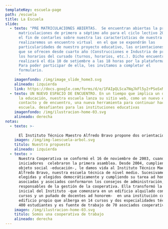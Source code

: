 ```yaml
---
templateKey: escuela-page
path: /escuela
title: La Escuela
slide:
  - texto: "PRE MATRICULACIONES ABIERTAS.  Se encuentran abiertas la pre
      matriculaciones de primero a séptimo año para el ciclo lectivo 2021. Con
      el fin de contarles sobre nuestra las características de nuestra escuela,
      realizaremos un encuentro virtual  en el que se expondrán las
      particularidades de nuestro proyecto educativo, las orientaciones técnicas
      que se ofrecen desde cuarto año (Construcciones e Industria de procesos) y
      los horarios del cursado (turnos, horarios, etc.). Dicho encuentro se
      realizará el día 10 de setiembre a las 18 horas por la plataforma Meet.
      Para poder participar de ella, les invitamos a completar el
      formulario.                                                               \
      "
    imagenfondo: /img/image_slide_home3.svg
    alineado: izquierda
    link: https://docs.google.com/forms/d/e/1FAIpQLSca7NqJkFl5y2rPSoSxMrPSD--57uBjpjUODdP4rXmy3Z_pKQ/viewform?vc=0&c=0&w=1&flr=0&gxids=7757
  - texto: UN NUEVO ESPACIO DE ENCUENTRO. En un tiempo que implica un desafío para
      la educación, nuestra escuela lanza su sitio web, como un nuevo espacio de
      contacto y de encuentro, una nueva herramienta para continuar haciendo
      escuela. desafiantes para las instituciones educativas
    imagenfondo: /img/ilustracion-home-03.svg
    alineado: derecha
notas:
  - texto: >-
      
      El Instituto Técnico Maestro Alfredo Bravo propone dos orientaciones técnicas (Construcciones e Industria de Procesos) a través de un camino basado etc etc etc....
    imagen: /img/img-laescuela-arbol.svg
    titulo: Nuestra propuesta
    alineado: izquierda
  - texto: >
      Nuestra Cooperativa se conformó el 16 de noviembre de 2003, cuando los
      iniciadores  celebraron la primera asamblea. Desde 2004, cumpliendo su
      objeto social -educación-, le damos vida al Instituto Técnico Maestro
      Alfredo Bravo, nuestra escuela técnica de nivel medio. Sucesivamente
      elegidas y elegidos democráticamente y cumpliendo su tarea ad honorem,
      asociadas y asociados conformaron los consejos de administración,
      responsables de la gestión de la cooperativa. Ella transformó la realidad
      inicial del Instituto -que comenzara en un edificio alquilado con dos
      cursos y un puñado de docentes ad honorem-  en una institución con
      edificio propio que alberga en 14 cursos y dos especialidades técnicas, a
      400 estudiantes y es fuente de trabajo de 70 asociados cooperativistas.
    imagen: /img/ilustracion-home-03.svg
    titulo: Somos una cooperativa de trabajo
    alineado: derecha
---
```

